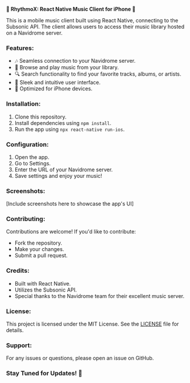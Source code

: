 **🎵 RhythmoX: React Native Music Client for iPhone 📱**

This is a mobile music client built using React Native, connecting to the Subsonic API. The client allows users to access their music library hosted on a Navidrome server.

### Features:

- 🎶 Seamless connection to your Navidrome server.
- 📁 Browse and play music from your library.
- 🔍 Search functionality to find your favorite tracks, albums, or artists.
- 🎨 Sleek and intuitive user interface.
- 📲 Optimized for iPhone devices.

### Installation:

1. Clone this repository.
2. Install dependencies using `npm install`.
3. Run the app using `npx react-native run-ios`.

### Configuration:

1. Open the app.
2. Go to Settings.
3. Enter the URL of your Navidrome server.
4. Save settings and enjoy your music!

### Screenshots:

[Include screenshots here to showcase the app's UI]

### Contributing:

Contributions are welcome! If you'd like to contribute:

- Fork the repository.
- Make your changes.
- Submit a pull request.

### Credits:

- Built with React Native.
- Utilizes the Subsonic API.
- Special thanks to the Navidrome team for their excellent music server.

### License:

This project is licensed under the MIT License. See the [LICENSE](LICENSE) file for details.

### Support:

For any issues or questions, please open an issue on GitHub.

### Stay Tuned for Updates! 🎉
